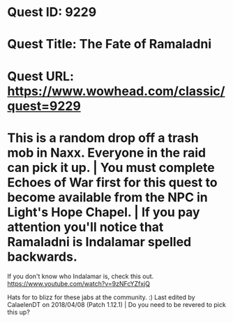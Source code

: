 # Quest ID: 9229
# Quest Title: The Fate of Ramaladni
# Quest URL: https://www.wowhead.com/classic/quest=9229
# This is a random drop off a trash mob in Naxx. Everyone in the raid can pick it up. | You must complete Echoes of War first for this quest to become available from the NPC in Light's Hope Chapel. | If you pay attention you'll notice that Ramaladni is Indalamar spelled backwards.
If you don't know who Indalamar is, check this out. https://www.youtube.com/watch?v=9zNFcYZfxjQ

Hats for to blizz for these jabs at the community. :)
Last edited by CalaelenDT on 2018/04/08 (Patch 1.12.1) | Do you need to be revered to pick this up?
